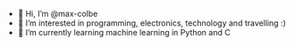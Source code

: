 - 👋 Hi, I’m @max-colbe
- 👀 I’m interested in programming, electronics, technology and travelling :)
- 🌱 I’m currently learning machine learning in Python and C

<!---
max-colbe/max-colbe is a ✨ special ✨ repository because its `README.md` (this file) appears on your GitHub profile.
You can click the Preview link to take a look at your changes.
--->
